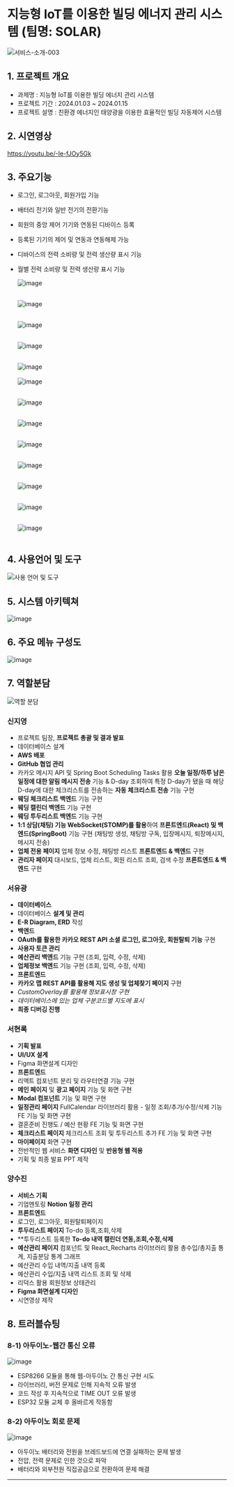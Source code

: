 # 지능형 IoT를 이용한 빌딩 에너지 관리 시스템 (팀명: SOLAR)
![서비스-소개-003](https://i.ibb.co/j4Lp5Jc/SOLAR-6-20240112.jpg)

## 1. 프로젝트 개요
* 과제명 : 지능형 IoT를 이용한 빌딩 에너지 관리 시스템
* 프로젝트 기간 : 2024.01.03 ~ 2024.01.15
* 프로젝트 설명 : 친환경 에너지인 태양광을 이용한 효율적인 빌딩 자동제어 시스템

## 2. 시연영상
https://youtu.be/-Ie-fJOy5Gk

## 3. 주요기능
* 로그인, 로그아웃, 회원가입 기능
* 배터리 전기와 일반 전기의 전환기능
* 회원의 중앙 제어 기기와 연동된 디바이스 등록
* 등록된 기기의 제어 및 연동과 연동해제 가능
* 디바이스의 전력 소비량 및 전력 생산량 표시 기능
* 월별 전력 소비량 및 전력 생산량 표시 기능
  
  ![image](https://github.com/2023-SMHRD-SW-Fullstack-1/TodoWedding/assets/130349912/7a4e9121-3fa6-4aee-8c6e-0f3cfebe9d29)
  <br><br>

  ![image](https://github.com/2023-SMHRD-SW-Fullstack-1/TodoWedding/assets/130349912/52a2294d-1286-414b-98a9-8c3230f95b93)
<br><br>

  ![image](https://github.com/2023-SMHRD-SW-Fullstack-1/TodoWedding/assets/130349912/9149cdbe-7d9a-4f12-a3b1-cdc9e8eae4fe)
<br><br>
  
  ![image](https://github.com/2023-SMHRD-SW-Fullstack-1/TodoWedding/assets/130349912/9054aee7-cd30-41c6-a72a-3a9e0a85be8e)
<br><br>
  
  ![image](https://github.com/2023-SMHRD-SW-Fullstack-1/TodoWedding/assets/130349912/c197ef40-151a-46da-b471-856fde07e5cc)
<br><br>
  ![image](https://github.com/2023-SMHRD-SW-Fullstack-1/TodoWedding/assets/130349912/6e32535e-8327-4e61-a7cb-cfec964d0140)
<br><br>
  
  ![image](https://github.com/2023-SMHRD-SW-Fullstack-1/TodoWedding/assets/130349912/06ab5273-e7f6-4789-8494-5711ce179dc3)
 <br><br> 
  
  ![image](https://github.com/2023-SMHRD-SW-Fullstack-1/TodoWedding/assets/130349912/56d27f72-956e-42fa-b7ce-91cf6826e7a4)
<br><br>
  
  ![image](https://github.com/2023-SMHRD-SW-Fullstack-1/TodoWedding/assets/130349912/ad48f492-7462-423c-ab7c-e5274dde03f3)
<br><br>
  
  ![image](https://github.com/2023-SMHRD-SW-Fullstack-1/TodoWedding/assets/130349912/95542729-1dd7-41eb-977e-1fda01e0bd8a)
  <br><br>
  
   ![image](https://github.com/2023-SMHRD-SW-Fullstack-1/TodoWedding/assets/130349912/00811852-43f6-4b4e-8d43-66b155ba6809)
  <br><br>
  
  ![image](https://github.com/2023-SMHRD-SW-Fullstack-1/TodoWedding/assets/130349912/5335dbfa-f16a-4d46-80e8-b4b8678a3472)
<br><br>
  
  ![image](https://github.com/2023-SMHRD-SW-Fullstack-1/TodoWedding/assets/130349912/faf05eea-4b73-49a7-a677-f7e526cd7d43)
<br><br>
## 4. 사용언어 및 도구
![사용 언어 및 도구](https://github.com/2023-SMHRD-KDT-IOT-4/SolarBEMS/assets/152847567/53fcd84f-17e4-4e2a-82ad-61e644c51bb1)

## 5. 시스템 아키텍쳐
![image](https://github.com/2023-SMHRD-KDT-IOT-4/SolarBEMS/assets/152847567/77395af4-15ff-44d9-a0ee-700d1e7e8405)


## 6. 주요 메뉴 구성도
![image](https://github.com/2023-SMHRD-SW-Fullstack-1/TodoWedding/assets/130349912/fc7b356c-e7df-42d8-b924-81c3ce97cbac)

## 7. 역할분담
![역할 분담](https://github.com/2023-SMHRD-KDT-IOT-4/SolarBEMS/assets/152847567/c9829fa0-d5ed-4574-b54a-95856ad30c64)
### 신지영
  * 프로젝트 팀장, **프로젝트 총괄 및 결과 발표**
  * 데이터베이스 설계
  * **AWS 배포**
  * **GitHub 협업 관리**
  * 카카오 메시지 API 및 Spring Boot Scheduling Tasks 활용 **오늘 일정/하루 남은 일정에 대한 알림 메시지 전송** 기능
    & D-day 조회하여 특정 D-day가 됐을 때 해당 D-day에 대한 체크리스트를 전송하는 **자동 체크리스트 전송** 기능 구현
  * **웨딩 체크리스트 백엔드** 기능 구현
  * **웨딩 캘린더 백엔드** 기능 구현
  * **웨딩 투두리스트 백엔드** 기능 구현
  * **1:1 상담(채팅) 기능 WebSocket(STOMP)를 활용**하여 **프론트엔드(React) 및 백엔드(SpringBoot)** 기능 구현
    (채팅방 생성, 채팅방 구독, 입장메시지, 퇴장메시지, 메시지 전송)
  * **업체 전용 페이지** 업체 정보 수정, 채팅방 리스트 **프론트엔드 & 백엔드** 구현
  * **관리자 페이지** 대시보드, 업체 리스트, 회원 리스트 조회, 검색 수정 **프론트엔드 & 백엔드** 구현
### 서유광
  * **데이터베이스**
  * 데이터베이스 **설계 및 관리**
  * **E-R Diagram, ERD** 작성
  * **백엔드**
  * **OAuth를 활용한 카카오 REST API 소셜 로그인, 로그아웃, 회원탈퇴 기능** 구현
  * **사용자 토큰 관리**
  * **예산관리 백엔드** 기능 구현 (조회, 입력, 수정, 삭제)
  * **업체정보 백엔드** 기능 구현 (조회, 입력, 수정, 삭제)
  * **프론트엔드**
  * **카카오 맵 REST API를 활용해 지도 생성 및 업체찾기 페이지** 구현
  * *CustomOverlay를 활용해 정보표시창 구현*
  * *데이터베이스에 있는 업체 구분코드별 지도에 표시*
  * **최종 디버깅 진행**
### 서현록
  * **기획 발표**
  * **UI/UX 설계**
  * Figma 화면설계 디자인
  * **프론트엔드**
  * 리액트 컴포넌트 분리 및 라우터연결 기능 구현
  * **메인 페이지** 및 **광고 페이지** 기능 및 화면 구현
  * **Modal 컴포넌트** 기능 및 화면 구현
  * **일정관리 페이지**  FullCalendar 라이브러리 활용 - 일정 조회/추가/수정/삭제 기능 FE 기능 및 화면 구현
  * 결혼준비 진행도 / 예산 현황 FE 기능 및 화면 구현
  * **체크리스트 페이지** 체크리스트 조회 및 투두리스트 추가 FE 기능 및 화면 구현
  * **마이페이지** 화면 구현
  * 전반적인 웹 서비스 **화면 디자인** 및 **반응형 웹 적용**
  * 기획 및 최종 발표 PPT 제작
### 양수진
   * **서비스 기획**
  * 기업멘토링 **Notion 일정 관리**
  * **프론트엔드**
  * 로그인, 로그아웃, 회원탈퇴페이지
  * **투두리스트 페이지** To-do 등록,조회,삭제
  * **투두리스트 등록한 **To-do 내역 캘린더 연동,조회,수정,삭제**
  * **예산관리 페이지** 컴포넌트 및 React_Recharts 라이브러리 활용 총수입/총지출 통계, 지출분담 통계 그래프
  * 예산관리 수입 내역/지출 내역 등록
  * 예산관리 수입/지출 내역 리스트 조회 및 삭제
  * 리덕스 활용 회원정보 상태관리
  * **Figma 화면설계 디자인**
  * 시연영상 제작

## 8. 트러블슈팅
### 8-1) 아두이노-웹간 통신 오류
  ![image](https://github.com/2023-SMHRD-KDT-IOT-4/SolarBEMS/assets/116381280/51f25a6e-fe7d-4bf5-9f43-925380132036)
  * ESP8266 모듈을 통해 웹-아두이노 간 통신 구현 시도
  * 라이브러리, 버전 문제로 인해 지속적 오류 발생
  * 코드 작성 후 지속적으로 TIME OUT 오류 발생
  * ESP32 모듈 교체 후 올바르게 작동함
    
### 8-2) 아두이노 회로 문제 
  ![image](https://github.com/2023-SMHRD-KDT-IOT-4/SolarBEMS/assets/116381280/0cda99cd-2350-4ffc-a1d0-a065e973a56b)
  * 아두이노 배터리와 전원을 브레드보드에 연결 실패하는 문제 발생
  * 전압, 전력 문제로 인한 것으로 파악
  * 배터리와 외부전원 직접공급으로 전환하여 문제 해결
<hr/>
